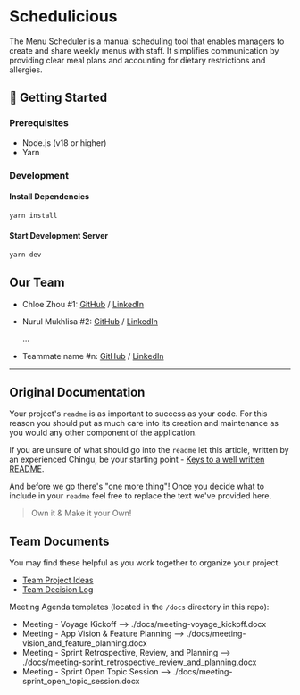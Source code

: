 # Schedulicious

 The Menu Scheduler is a manual scheduling tool that enables managers to create and share weekly menus with staff. It simplifies communication by providing clear meal plans and accounting for dietary restrictions and allergies.

## 🚀 Getting Started

### Prerequisites
- Node.js (v18 or higher)
- Yarn

### Development

#### Install Dependencies
```bash
yarn install
```

#### Start Development Server
```bash
yarn dev
```

## Our Team

- Chloe Zhou #1: [GitHub](https://github.com/xyzhou-projects) / [LinkedIn](https://www.linkedin.com/in/xyzhou-developer)
- Nurul Mukhlisa #2: [GitHub](https://github.com/numulaa) / [LinkedIn](https://www.linkedin.com/in/nurul-mukhlisa/)

  ...

- Teammate name #n: [GitHub](https://github.com/ghaccountname) / [LinkedIn](https://linkedin.com/in/liaccountname)

---
## Original Documentation

Your project's `readme` is as important to success as your code. For
this reason you should put as much care into its creation and maintenance
as you would any other component of the application.

If you are unsure of what should go into the `readme` let this article,
written by an experienced Chingu, be your starting point -
[Keys to a well written README](https://tinyurl.com/yk3wubft).

And before we go there's "one more thing"! Once you decide what to include
in your `readme` feel free to replace the text we've provided here.

> Own it & Make it your Own!

## Team Documents

You may find these helpful as you work together to organize your project.

- [Team Project Ideas](./docs/team_project_ideas.md)
- [Team Decision Log](./docs/team_decision_log.md)

Meeting Agenda templates (located in the `/docs` directory in this repo):

- Meeting - Voyage Kickoff --> ./docs/meeting-voyage_kickoff.docx
- Meeting - App Vision & Feature Planning --> ./docs/meeting-vision_and_feature_planning.docx
- Meeting - Sprint Retrospective, Review, and Planning --> ./docs/meeting-sprint_retrospective_review_and_planning.docx
- Meeting - Sprint Open Topic Session --> ./docs/meeting-sprint_open_topic_session.docx
